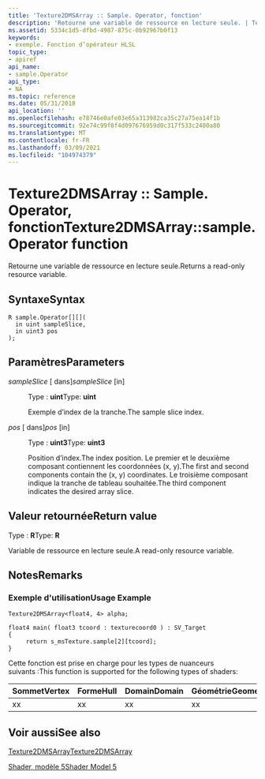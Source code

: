 ```yaml
---
title: 'Texture2DMSArray :: Sample. Operator, fonction'
description: 'Retourne une variable de ressource en lecture seule. | Texture2DMSArray :: Sample. Operator, fonction'
ms.assetid: 5334c1d5-dfbd-4987-875c-0b92967b0f13
keywords:
- exemple. Fonction d’opérateur HLSL
topic_type:
- apiref
api_name:
- sample.Operator
api_type:
- NA
ms.topic: reference
ms.date: 05/31/2018
api_location: ''
ms.openlocfilehash: e78746e0afe03e65a313982ca35c27a75ea14f1b
ms.sourcegitcommit: 92e74c99f8f4d097676959d0c317f533c2400a80
ms.translationtype: MT
ms.contentlocale: fr-FR
ms.lasthandoff: 03/09/2021
ms.locfileid: "104974379"
---
```

# <a name="texture2dmsarraysampleoperator----function"></a><span data-ttu-id="b8f9d-105">Texture2DMSArray :: Sample. Operator, fonction</span><span class="sxs-lookup"><span data-stu-id="b8f9d-105">Texture2DMSArray::sample.Operator    function</span></span>

<span data-ttu-id="b8f9d-106">Retourne une variable de ressource en lecture seule.</span><span class="sxs-lookup"><span data-stu-id="b8f9d-106">Returns a read-only resource variable.</span></span>

## <a name="syntax"></a><span data-ttu-id="b8f9d-107">Syntaxe</span><span class="sxs-lookup"><span data-stu-id="b8f9d-107">Syntax</span></span>

``` syntax
R sample.Operator[][](
  in uint sampleSlice,
  in uint3 pos
);
```

## <a name="parameters"></a><span data-ttu-id="b8f9d-108">Paramètres</span><span class="sxs-lookup"><span data-stu-id="b8f9d-108">Parameters</span></span>

<dl> <dt>

<span data-ttu-id="b8f9d-109">*sampleSlice* \[ dans\]</span><span class="sxs-lookup"><span data-stu-id="b8f9d-109">*sampleSlice* \[in\]</span></span>
</dt> <dd>

<span data-ttu-id="b8f9d-110">Type : **uint**</span><span class="sxs-lookup"><span data-stu-id="b8f9d-110">Type: **uint**</span></span>

<span data-ttu-id="b8f9d-111">Exemple d’index de la tranche.</span><span class="sxs-lookup"><span data-stu-id="b8f9d-111">The sample slice index.</span></span>

</dd> <dt>

<span data-ttu-id="b8f9d-112">*pos* \[ dans\]</span><span class="sxs-lookup"><span data-stu-id="b8f9d-112">*pos* \[in\]</span></span>
</dt> <dd>

<span data-ttu-id="b8f9d-113">Type : **uint3**</span><span class="sxs-lookup"><span data-stu-id="b8f9d-113">Type: **uint3**</span></span>

<span data-ttu-id="b8f9d-114">Position d’index.</span><span class="sxs-lookup"><span data-stu-id="b8f9d-114">The index position.</span></span> <span data-ttu-id="b8f9d-115">Le premier et le deuxième composant contiennent les coordonnées (x, y).</span><span class="sxs-lookup"><span data-stu-id="b8f9d-115">The first and second components contain the (x, y) coordinates.</span></span> <span data-ttu-id="b8f9d-116">Le troisième composant indique la tranche de tableau souhaitée.</span><span class="sxs-lookup"><span data-stu-id="b8f9d-116">The third component indicates the desired array slice.</span></span>

</dd> </dl>

## <a name="return-value"></a><span data-ttu-id="b8f9d-117">Valeur retournée</span><span class="sxs-lookup"><span data-stu-id="b8f9d-117">Return value</span></span>

<span data-ttu-id="b8f9d-118">Type : **R**</span><span class="sxs-lookup"><span data-stu-id="b8f9d-118">Type: **R**</span></span>

<span data-ttu-id="b8f9d-119">Variable de ressource en lecture seule.</span><span class="sxs-lookup"><span data-stu-id="b8f9d-119">A read-only resource variable.</span></span>

## <a name="remarks"></a><span data-ttu-id="b8f9d-120">Notes</span><span class="sxs-lookup"><span data-stu-id="b8f9d-120">Remarks</span></span>

### <a name="usage-example"></a><span data-ttu-id="b8f9d-121">Exemple d'utilisation</span><span class="sxs-lookup"><span data-stu-id="b8f9d-121">Usage Example</span></span>


```
Texture2DMSArray<float4, 4> alpha;

float4 main( float3 tcoord : texturecoord0 ) : SV_Target
{
     return s_msTexture.sample[2][tcoord];
}
```



<span data-ttu-id="b8f9d-122">Cette fonction est prise en charge pour les types de nuanceurs suivants :</span><span class="sxs-lookup"><span data-stu-id="b8f9d-122">This function is supported for the following types of shaders:</span></span>



| <span data-ttu-id="b8f9d-123">Sommet</span><span class="sxs-lookup"><span data-stu-id="b8f9d-123">Vertex</span></span> | <span data-ttu-id="b8f9d-124">Forme</span><span class="sxs-lookup"><span data-stu-id="b8f9d-124">Hull</span></span> | <span data-ttu-id="b8f9d-125">Domain</span><span class="sxs-lookup"><span data-stu-id="b8f9d-125">Domain</span></span> | <span data-ttu-id="b8f9d-126">Géométrie</span><span class="sxs-lookup"><span data-stu-id="b8f9d-126">Geometry</span></span> | <span data-ttu-id="b8f9d-127">Pixel</span><span class="sxs-lookup"><span data-stu-id="b8f9d-127">Pixel</span></span> | <span data-ttu-id="b8f9d-128">Compute</span><span class="sxs-lookup"><span data-stu-id="b8f9d-128">Compute</span></span> |
|--------|------|--------|----------|-------|---------|
| <span data-ttu-id="b8f9d-129">x</span><span class="sxs-lookup"><span data-stu-id="b8f9d-129">x</span></span>      | <span data-ttu-id="b8f9d-130">x</span><span class="sxs-lookup"><span data-stu-id="b8f9d-130">x</span></span>    | <span data-ttu-id="b8f9d-131">x</span><span class="sxs-lookup"><span data-stu-id="b8f9d-131">x</span></span>      | <span data-ttu-id="b8f9d-132">x</span><span class="sxs-lookup"><span data-stu-id="b8f9d-132">x</span></span>        | <span data-ttu-id="b8f9d-133">x</span><span class="sxs-lookup"><span data-stu-id="b8f9d-133">x</span></span>     | <span data-ttu-id="b8f9d-134">x</span><span class="sxs-lookup"><span data-stu-id="b8f9d-134">x</span></span>       |



 

## <a name="see-also"></a><span data-ttu-id="b8f9d-135">Voir aussi</span><span class="sxs-lookup"><span data-stu-id="b8f9d-135">See also</span></span>

<dl> <dt>

[<span data-ttu-id="b8f9d-136">Texture2DMSArray</span><span class="sxs-lookup"><span data-stu-id="b8f9d-136">Texture2DMSArray</span></span>](sm5-object-texture2dmsarray.md)
</dt> <dt>

[<span data-ttu-id="b8f9d-137">Shader, modèle 5</span><span class="sxs-lookup"><span data-stu-id="b8f9d-137">Shader Model 5</span></span>](d3d11-graphics-reference-sm5.md)
</dt> </dl>

 

 




